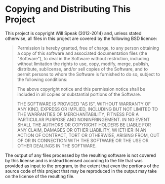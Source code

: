 # Copying and Distributing This Project

This project is copyright Will Speak (2012-2014) and, unless stated otherwise, all files in this project are covered by the following BSD licence:

> Permission is hereby granted, free of charge, to any person obtaining a copy
> of this software and associated documentation files (the "Software"), to deal
> in the Software without restriction, including without limitation the rights
> to use, copy, modify, merge, publish, distribute, sublicense, and/or sell
> copies of the Software, and to permit persons to whom the Software is
> furnished to do so, subject to the following conditions:
> 
> The above copyright notice and this permission notice shall be included in
> all copies or substantial portions of the Software.
> 
> THE SOFTWARE IS PROVIDED "AS IS", WITHOUT WARRANTY OF ANY KIND, EXPRESS OR
> IMPLIED, INCLUDING BUT NOT LIMITED TO THE WARRANTIES OF MERCHANTABILITY,
> FITNESS FOR A PARTICULAR PURPOSE AND NONINFRINGEMENT. IN NO EVENT SHALL THE
> AUTHORS OR COPYRIGHT HOLDERS BE LIABLE FOR ANY CLAIM, DAMAGES OR OTHER
> LIABILITY, WHETHER IN AN ACTION OF CONTRACT, TORT OR OTHERWISE, ARISING FROM,
> OUT OF OR IN CONNECTION WITH THE SOFTWARE OR THE USE OR OTHER DEALINGS IN
> THE SOFTWARE.

The output of any files processed by the resulting software is not covered by this license and is instead licensed according to the file that was provided as input to the program, to the extent that even the portions of the source code of this project that may be reproduced in the output may take on the license of the resulting file. 
